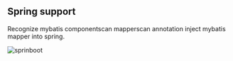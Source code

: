 ## Spring support
Recognize mybatis componentscan mapperscan annotation inject mybatis mapper into spring.

![sprinboot](https://raw.githubusercontent.com/gejun123456/MyBatisCodeHelper-Pro/master/screenshots/springSupport.gif)




